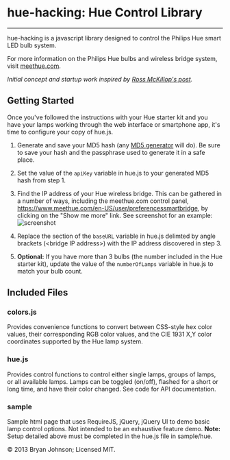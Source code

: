 # hue-hacking: Hue Control Library #
***
hue-hacking is a javascript library designed to control the Philips Hue smart LED bulb system.

For more information on the Philips Hue bulbs and wireless bridge system, visit [meethue.com](http://meethue.com).

_Initial concept and startup work inspired by [Ross McKillop's post](http://rsmck.co.uk/hue)._

## Getting Started ##
Once you've followed the instructions with your Hue starter kit and you have your lamps working through the web interface or smartphone app, it's time to configure your copy of hue.js.

1. Generate and save your MD5 hash (any [MD5 generator](http://www.miraclesalad.com/webtools/md5.php) will do).
Be sure to save your hash and the passphrase used to generate it in a safe place.

2. Set the value of the ```` apiKey ```` variable in hue.js to your generated MD5 hash from step 1.

3. Find the IP address of your Hue wireless bridge. This can be gathered in a number of ways, including the
meethue.com control panel, https://www.meethue.com/en-US/user/preferencessmartbridge, by clicking on the "Show me more" link. See screenshot for an example:
![screenshot](http://imgur.com/yDhCp)

4. Replace the section of the ```` baseURL ```` variable in hue.js delimted by angle brackets (&lt;bridge IP address>) with the IP address discovered in step 3.

5. __Optional:__ If you have more than 3 bulbs (the number included in the Hue starter kit), update the value of the ```` numberOfLamps ```` variable in hue.js to match your bulb count.

## Included Files ##

### colors.js ###
Provides convenience functions to convert between CSS-style hex color values, their corresponding RGB color values, and the CIE 1931 X,Y color coordinates supported by the Hue lamp system.

### hue.js ###
Provides control functions to control either single lamps, groups of lamps, or all available lamps. Lamps can be toggled (on/off), flashed for a short or long time, and have their color changed. See code for API documentation.

### sample ###
Sample html page that uses RequireJS, jQuery, jQuery UI to demo basic lamp control options. Not intended to be an exhaustive feature demo. __Note:__ Setup detailed above must be completed in the hue.js file in sample/hue.

&copy; 2013 Bryan Johnson; Licensed MIT.
